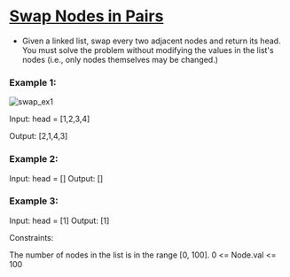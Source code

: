  # [Swap Nodes in Pairs](https://leetcode.com/problems/swap-nodes-in-pairs/) 
 
 - Given a linked list, swap every two adjacent nodes and return its head. You must solve the problem without modifying the values in the list's nodes (i.e., only nodes themselves may be changed.)

  ### Example 1:

![swap_ex1](https://user-images.githubusercontent.com/110530263/193461287-e6775100-b4c0-4859-bd8c-090d7ad32842.jpg)

  Input: head = [1,2,3,4]
  
  Output: [2,1,4,3]
 
  ### Example 2:

  Input: head = []
  Output: []
  
 ### Example 3:

  Input: head = [1]
  Output: [1]
 

  Constraints:

  The number of nodes in the list is in the range [0, 100].
  0 <= Node.val <= 100
